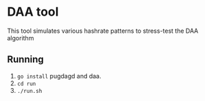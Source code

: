 # DAA tool

This tool simulates various hashrate patterns to stress-test the DAA algorithm 

## Running

1. `go install` pugdagd and daa.
2. `cd run`
3. `./run.sh`


